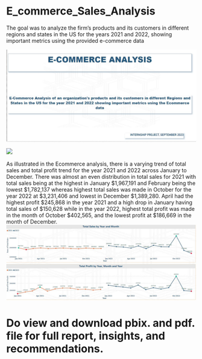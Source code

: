 # E_commerce_Sales_Analysis
The goal was to analyze the firm’s products and its customers in different regions and states in the US for the years 2021 and 2022, showing important metrics using the provided e-commerce data

![](./Ecommerceheader.JPG)

![](./eccomercekpiheader.JPG)

As illustrated in the Ecommerce analysis, there is a varying trend of total sales and total profit trend for the year 2021 and 2022 across January to December. 
There was almost an even distribution in total sales for 2021 with total sales being at the highest in January $1,967,191 and February being the lowest $1,782,137 whereas highest total sales was made in October for the year 2022 at $3,231,406 and lowest in December $1,389,280.
April had the highest profit $245,868 in the year 2021 and a high drop in January having total sales of  $150,628 while in the year 2022, highest total profit was made in the month of October $402,565, and the lowest profit at $186,669 in the month of December.
![](./YTDheader.JPG)

# Do view and download pbix. and pdf. file for full report, insights, and recommendations.
